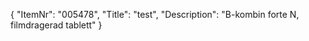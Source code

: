 {
  "ItemNr": "005478",
  "Title": "test",
  "Description": "B-kombin forte N, filmdragerad tablett"
}